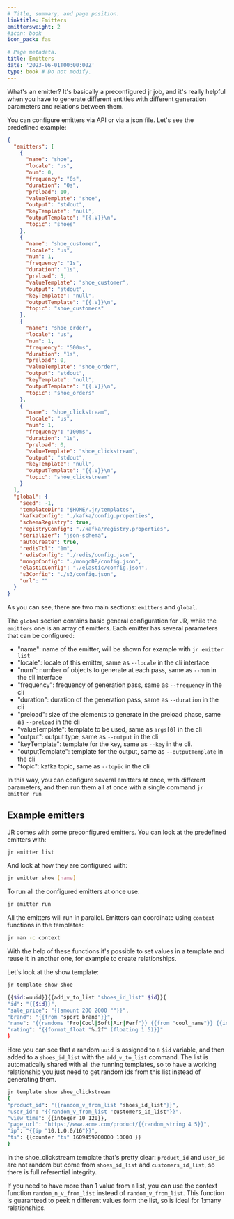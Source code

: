 ```yaml
---
# Title, summary, and page position.
linktitle: Emitters
emittersweight: 2
#icon: book
icon_pack: fas

# Page metadata.
title: Emitters
date: '2023-06-01T00:00:00Z'
type: book # Do not modify.
---
```


What's an emitter? It's basically a preconfigured jr job, and it's really helpful when you have to generate different entities with different generation parameters and relations between them.

You can configure emitters via API or via a json file. Let's see the predefined example:

```json
{
  "emitters": [
    {
      "name": "shoe",
      "locale": "us",
      "num": 0,
      "frequency": "0s",
      "duration": "0s",
      "preload": 10,
      "valueTemplate": "shoe",
      "output": "stdout",
      "keyTemplate": "null",
      "outputTemplate": "{{.V}}\n",
      "topic": "shoes"
    },
    {
      "name": "shoe_customer",
      "locale": "us",
      "num": 1,
      "frequency": "1s",
      "duration": "1s",
      "preload": 5,
      "valueTemplate": "shoe_customer",
      "output": "stdout",
      "keyTemplate": "null",
      "outputTemplate": "{{.V}}\n",
      "topic": "shoe_customers"
    },
    {
      "name": "shoe_order",
      "locale": "us",
      "num": 1,
      "frequency": "500ms",
      "duration": "1s",
      "preload": 0,
      "valueTemplate": "shoe_order",
      "output": "stdout",
      "keyTemplate": "null",
      "outputTemplate": "{{.V}}\n",
      "topic": "shoe_orders"
    },
    {
      "name": "shoe_clickstream",
      "locale": "us",
      "num": 1,
      "frequency": "100ms",
      "duration": "1s",
      "preload": 0,
      "valueTemplate": "shoe_clickstream",
      "output": "stdout",
      "keyTemplate": "null",
      "outputTemplate": "{{.V}}\n",
      "topic": "shoe_clickstream"
    }
  ],
  "global": {
    "seed": -1,
    "templateDir": "$HOME/.jr/templates",
    "kafkaConfig": "./kafka/config.properties",
    "schemaRegistry": true,
    "registryConfig": "./kafka/registry.properties",
    "serializer": "json-schema",
    "autoCreate": true,
    "redisTtl": "1m",
    "redisConfig": "./redis/config.json",
    "mongoConfig": "./mongoDB/config.json",
    "elasticConfig": "./elastic/config.json",
    "s3Config": "./s3/config.json",
    "url": ""
  }
}
```

As you can see, there are two main sections: `emitters` and `global`.

The `global` section contains basic general configuration for JR, while the `emitters` one is an array of emitters.
Each emitter has several parameters that can be configured:

- "name":  name of the emitter, will be shown for example with `jr emitter list`
- "locale": locale of this emitter, same as `--locale` in the cli interface
- "num":  number of objects to generate at each pass, same as `--num` in the cli interface
- "frequency": frequency of generation pass, same as `--frequency` in the cli
- "duration":  duration of the generation pass, same as `--duration` in the cli 
- "preload": size of the elements to generate in the preload phase, same as `--preload` in the cli
- "valueTemplate": template to be used, same as `args[0]` in the cli
- "output": output type, same as `--output` in the cli
- "keyTemplate": template for the key, same as `--key` in the cli.
- "outputTemplate": template for the output, same as `--outputTemplate` in the cli
- "topic": kafka topic, same as `--topic` in the cli

In this way, you can configure several emitters at once, with different parameters, and then run them all at once with a single command `jr emitter run`

## Example emitters

JR comes with some preconfigured emitters. You can look at the predefined emitters with:

```bash
jr emitter list
```

And look at how they are configured with:

```bash
jr emitter show [name]
```

To run all the configured emitters at once use:

```bash
jr emitter run
```

All the emitters will run in parallel. Emitters can coordinate using `context` functions in the templates:

```bash
jr man -c context
```

With the help of these functions it's possible to set values in a template and reuse it in another one, for example to create relationships.

Let's look at the show template:

```bash
jr template show shoe

{{$id:=uuid}}{{add_v_to_list "shoes_id_list" $id}}{
"id": "{{$id}}",
"sale_price": "{{amount 200 2000 ""}}",
"brand": "{{from "sport_brand"}}",
"name": "{{randoms "Pro|Cool|Soft|Air|Perf"}} {{from "cool_name"}} {{integer 1 20}}",
"rating": "{{format_float "%.2f" (floating 1 5)}}"
}
```

Here you can see that a random `uuid` is assigned to a `$id` variable, and then added to a `shoes_id_list` with the `add_v_to_list` command.
The list is automatically shared with all the running templates, so to have a working relationship you just need to get random ids from this list instead of generating them.

```bash
jr template show shoe_clickstream
{
"product_id": "{{random_v_from_list "shoes_id_list"}}",
"user_id": "{{random_v_from_list "customers_id_list"}}",
"view_time": {{integer 10 120}},
"page_url": "https://www.acme.com/product/{{random_string 4 5}}",
"ip": "{{ip "10.1.0.0/16"}}",
"ts": {{counter "ts" 1609459200000 10000 }}
}
```

In the shoe_clickstream template that's pretty clear: `product_id` and `user_id` are not random but come from `shoes_id_list` and `customers_id_list`, so there is full referential integrity.

If you need to have more than 1 value from a list, you can use the context function `random_n_v_from_list` instead of `random_v_from_list`. This function is guaranteed to peek n different values form the list, so is ideal for 1:many relationships.
